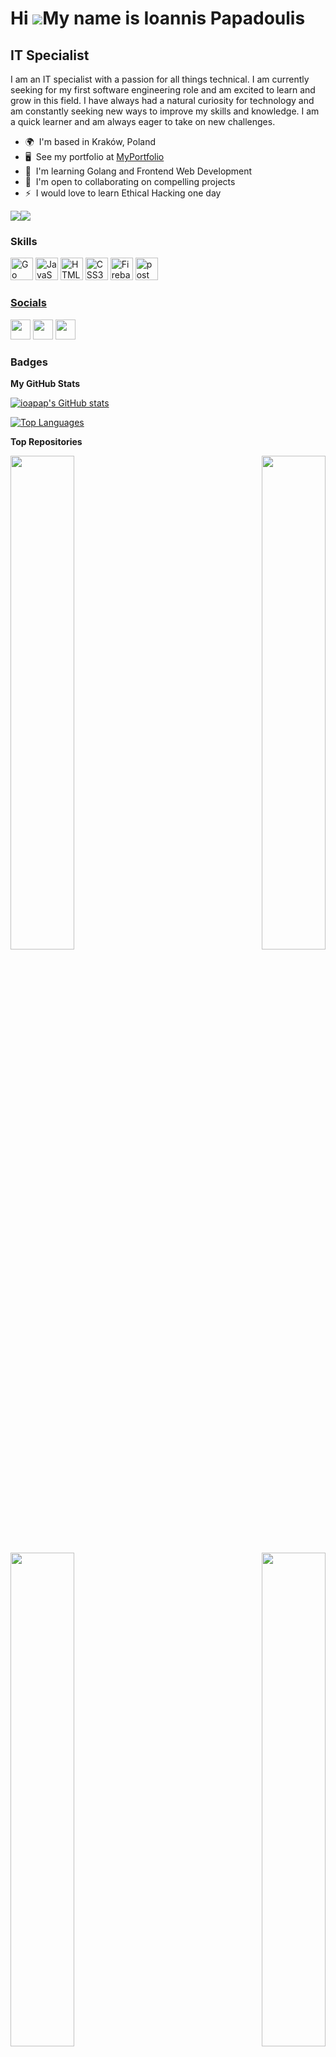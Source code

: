 Hi ![](https://user-images.githubusercontent.com/18350557/176309783-0785949b-9127-417c-8b55-ab5a4333674e.gif)My name is Ioannis Papadoulis
==========================================================================================================================================

IT Specialist
-------------

I am an IT specialist with a passion for all things technical. I am currently seeking for my first software engineering role and am excited to learn and grow in this field. I have always had a natural curiosity for technology and am constantly seeking new ways to improve my skills and knowledge. I am a quick learner and am always eager to take on new challenges.

* 🌍  I'm based in Kraków, Poland
* 🖥️  See my portfolio at [MyPortfolio](http://johnpap.dev)
* 🧠  I'm learning Golang and Frontend Web Development
* 🤝  I'm open to collaborating on compelling projects
* ⚡  I would love to learn Ethical Hacking one day

<a href="https://www.github.com/ioapap" target="_blank" rel="noreferrer"><img
src="https://img.shields.io/github/followers/ioapap?logo=github&style=for-the-badge&color=0891b2&labelColor=1c1917" /></a><a href="https://www.twitter.com/johnpapdev" target="_blank" rel="noreferrer"><img
src="https://img.shields.io/twitter/follow/johnpapdev?logo=twitter&style=for-the-badge&color=0891b2&labelColor=1c1917"
/></a>

### Skills


<p align="left">
<a href="https://go.dev/doc/" target="_blank" rel="noreferrer"><img src="https://raw.githubusercontent.com/danielcranney/readme-generator/main/public/icons/skills/go-colored.svg" width="36" height="36" alt="Go" /></a>
<a href="https://developer.mozilla.org/en-US/docs/Web/JavaScript" target="_blank" rel="noreferrer"><img src="https://raw.githubusercontent.com/danielcranney/readme-generator/main/public/icons/skills/javascript-colored.svg" width="36" height="36" alt="JavaScript" /></a>
<a href="https://developer.mozilla.org/en-US/docs/Glossary/HTML5" target="_blank" rel="noreferrer"><img src="https://raw.githubusercontent.com/danielcranney/readme-generator/main/public/icons/skills/html5-colored.svg" width="36" height="36" alt="HTML5" /></a>
<a href="https://www.w3.org/TR/CSS/#css" target="_blank" rel="noreferrer"><img src="https://raw.githubusercontent.com/danielcranney/readme-generator/main/public/icons/skills/css3-colored.svg" width="36" height="36" alt="CSS3" /></a>
<a href="https://firebase.google.com/" target="_blank" rel="noreferrer"><img src="https://raw.githubusercontent.com/danielcranney/readme-generator/main/public/icons/skills/firebase-colored.svg" width="36" height="36" alt="Firebase" /></a>
<a href="https://postman.com/" target="_blank"> <img src="https://www.vectorlogo.zone/logos/getpostman/getpostman-icon.svg" alt="postman" width="36" height="36"/>
</p>


### Socials

<p align="left"> <a href="https://www.github.com/ioapap" target="_blank" rel="noreferrer"><img src="https://raw.githubusercontent.com/danielcranney/readme-generator/main/public/icons/socials/github.svg" width="32" height="32" /></a> <a href="https://www.linkedin.com/in/ioannis-papadoulis/" target="_blank" rel="noreferrer"><img src="https://raw.githubusercontent.com/danielcranney/readme-generator/main/public/icons/socials/linkedin.svg" width="32" height="32" /></a> <a href="https://www.twitter.com/johnpapdev" target="_blank" rel="noreferrer"><img src="https://raw.githubusercontent.com/danielcranney/readme-generator/main/public/icons/socials/twitter.svg" width="32" height="32" /></a></p>

### Badges

<b>My GitHub Stats</b>

<a href="http://www.github.com/ioapap"><img src="https://github-readme-stats.vercel.app/api?username=ioapap&show_icons=true&hide=&count_private=true&title_color=0891b2&text_color=ffffff&icon_color=0891b2&bg_color=1c1917&hide_border=true&show_icons=true" alt="ioapap's GitHub stats" /></a>

<!-- <a href="http://www.github.com/ioapap"><img src="https://github-readme-streak-stats.herokuapp.com/?user=ioapap&stroke=ffffff&background=1c1917&ring=0891b2&fire=0891b2&currStreakNum=ffffff&currStreakLabel=0891b2&sideNums=ffffff&sideLabels=ffffff&dates=ffffff&hide_border=true" /></a> -->

<a href="https://github.com/ioapap" align="left"><img src="https://github-readme-stats.vercel.app/api/top-langs/?username=ioapap&langs_count=10&title_color=0891b2&text_color=ffffff&icon_color=0891b2&bg_color=1c1917&hide_border=true&locale=en&custom_title=Top%20%Languages" alt="Top Languages" /></a>

<b>Top Repositories</b>

<div width="100%" align="center"><a href="https://github.com/ioapap/Google_Translate_Project" align="left"><img align="left" width="45%" src="https://github-readme-stats.vercel.app/api/pin/?username=ioapap&repo=Google_Translate_Project&title_color=0891b2&text_color=ffffff&icon_color=0891b2&bg_color=1c1917&hide_border=true&locale=en" /></a><a href="https://github.com/ioapap/Nutritional_Calculator" align="right"><img align="right" width="45%" src="https://github-readme-stats.vercel.app/api/pin/?username=ioapap&repo=Nutritional_Calculator&title_color=0891b2&text_color=ffffff&icon_color=0891b2&bg_color=1c1917&hide_border=true&locale=en" /></a></div><br /><br /><br /><br /><br /><br /><br />

<br /><br /><br /><br /><br />

<div width="100%" align="center"><a href="https://github.com/ioapap/Google_Trends_Project" align="left"><img align="left" width="45%" src="https://github-readme-stats.vercel.app/api/pin/?username=ioapap&repo=Google_Trends_Project&title_color=0891b2&text_color=ffffff&icon_color=0891b2&bg_color=1c1917&hide_border=true&locale=en" /></a><a href="https://github.com/ioapap/CLI_ToDo_App" align="right"><img align="right" width="45%" src="https://github-readme-stats.vercel.app/api/pin/?username=ioapap&repo=CLI_ToDo_App&title_color=0891b2&text_color=ffffff&icon_color=0891b2&bg_color=1c1917&hide_border=true&locale=en" /></a></div>

